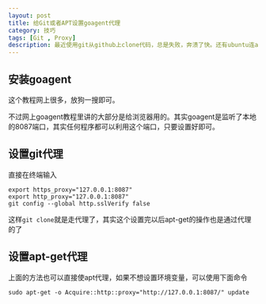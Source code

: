 ```yaml
---
layout: post
title: 给Git或者APT设置goagent代理
category: 技巧
tags: [Git , Proxy]
description: 最近使用git从github上clone代码，总是失败，奔溃了快。还有ubuntu连apt-get update都执行不了，有的时候都装不了git，就快骂娘了。可惜在这样一个环境下，只能靠自己搞定了，设置代理是比较好的方式
---
```


## 安装goagent
这个教程网上很多，放狗一搜即可。

不过网上goagent教程里讲的大部分是给浏览器用的。其实goagent是监听了本地的8087端口，其实任何程序都可以利用这个端口，只要设置好即可。

## 设置git代理
直接在终端输入

    export https_proxy="127.0.0.1:8087"
    export http_proxy="127.0.0.1:8087"
    git config --global http.sslVerify false

这样`git clone`就是走代理了，其实这个设置完以后apt-get的操作也是通过代理的了

## 设置apt-get代理
上面的方法也可以直接使apt代理，如果不想设置环境变量，可以使用下面命令

    sudo apt-get -o Acquire::http::proxy="http://127.0.0.1:8087/" update

